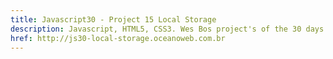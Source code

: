 ```yaml
---
title: Javascript30 - Project 15 Local Storage
description: Javascript, HTML5, CSS3. Wes Bos project's of the 30 days with Javascript Vanilla.
href: http://js30-local-storage.oceanoweb.com.br
---
```

